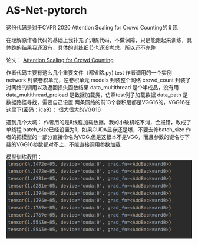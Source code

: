# AS-Net-pytorch
这份代码是对于CVPR 2020 Attention Scaling for Crowd Counting的复现


在理解原作者代码的基础上我补充了训练代码，不做保障，只是能跑起来训练，具体跑的结果我还没有，具体的训练细节也还没考虑，所以还不完整


论文：
[Attention Scaling for Crowd Counting](https://openaccess.thecvf.com/content_CVPR_2020/html/Jiang_Attention_Scaling_for_Crowd_Counting_CVPR_2020_paper.html)


作者代码主要有这么几个重要文件（都省略.py)
        test 作者调用的一个实例
        network 封装卷积单元，逆卷积单元
        models  封装整个网络
        crowd_count 封装了对网络的调用以及返回损失函数结果
        data_multithread 是个半成品，没有用
        data_multithread_preload 是数据加载类，仿照test例子加载数据
        data_path 是数据路径寻找，需要自己设置
        两条网络的前13个卷积层都是VGG16的，VGG16在这里下(密码：ica9）：
        [很大很大的VGG16](https://pan.baidu.com/s/12LVSJ5VYM4nSgPjdZ9Bvyg) 
  
  遇到几个大坑：
        作者用的是8线程加载数据，我的小破机吃不消，会报错，改成了单线程
        batch_size已经设置为1，如果CUDA显存还是爆，不要去修batch_size
        作者的把模型的一部分直接命名为VGG,但是这根本不是VGG，而且参数的键名与下载的VGG16参数都对不上，不能直接调用参数加载
       
       
  模型训练截图：
       ![image](/train.png)
       
   
       
